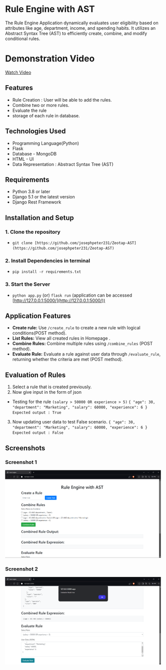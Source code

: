 # Rule Engine with AST

The Rule Engine Application dynamically evaluates user eligibility based on attributes like age, department, income, and spending habits. It utilizes an Abstract Syntax Tree (AST) to efficiently create, combine, and modify conditional rules.

# Demonstration Video

[Watch Video](Demo_video/demo.mp4)

## **Features**

- Rule Creation : User will be able to add the rules.
- Combine two or more rules.
- Evaluate the rule 
- storage of each rule in database.

## **Technologies Used**
- Programming Language(Python)
- Flask
- Database - MongoDB
- HTML - UI
- Data Representation : Abstract Syntax Tree (AST)
## **Requirements**

- Python 3.8 or later
- Django 5.1 or the latest version
- Django Rest Framework

## **Installation and Setup**

### 1. Clone the repository
- `git clone [https://github.com/josephpeter231/Zeotap-AST](https://github.com/josephpeter231/Zeotap-AST)`

### 2. Install Dependencies in terminal
- `pip install -r requirements.txt`


### 3. Start the Server
- `python app.py` (or) `flask run`
  (application can be accessed [http://127.0.0.1:5000/](http://127.0.0.1:5000/))

## Application Features
  - **Create rule:** Use `/create_rule` to create a new rule with logical conditions(POST method).
  - **List Rules:**  View all created rules in Homepage .
  - **Combine Rules:** Combine multiple rules using `/combine_rules` (POST method).
  - **Evaluate Rule:** Evaluate a rule against user data through `/evaluate_rule`, returning whether the criteria are met (POST method).

## **Evaluation of Rules**
1. Select a rule that is created previously.
2. Now give input in the form of json 
  - Testing for the rule `(salary > 50000 OR experience > 5)`
  `{
    "age": 30,
    "department": "Marketing",
    "salary": 60000,
    "experience": 6
  }
  `
  `Expected output : True`
3. Now updating user data to test False scenario.
`{
    "age": 30,
    "department": "Marketing",
    "salary": 60000,
    "experience": 6
  }
  `
  `Expected output : False`



 
## Screenshots
### Screenshot 1
![Screenshot1](./Screenshots/image.png)

### Screenshot 2
![Screenshot2](./Screenshots/image%20copy.png)




